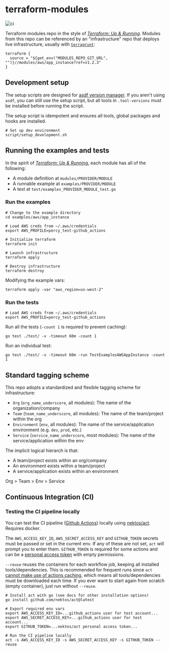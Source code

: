 # terraform-modules

![ci](https://github.com/percygrunwald/terraform_modules/actions/workflows/ci.yml/badge.svg)

Terraform modules repo in the style of [*Terraform: Up &amp; Running*](https://learning.oreilly.com/library/view/terraform-up/9781492046899/). Modules from this repo can be referenced by an "infrastructure" repo that deploys live infrastructure, usually with [`terragrunt`](https://terragrunt.gruntwork.io/):

```
terraform {
  source = "${get_env("MODULES_REPO_GIT_URL", "")}//modules/aws/app_instance?ref=v1.2.3"
}
```

## Development setup

The setup scripts are designed for [asdf version manager](http://asdf-vm.com/). If you aren't using `asdf`, you can still use the setup script, but all tools in `.tool-versions` must be installed before running the script.

The setup script is idempotent and ensures all tools, global packages and hooks are installed.

```
# Set up dev environment
script/setup_development.sh
```

## Running the examples and tests

In the spirit of [*Terraform: Up &amp; Running*](https://learning.oreilly.com/library/view/terraform-up/9781492046899/), each module has all of the following:

- A module definition at `modules/PROVIDER/MODULE`
- A runnable example at `examples/PROVIDER/MODULE`
- A test at `test/examples_PROVIDER_MODULE_test.go`

### Run the examples

```
# Change to the example directory
cd examples/aws/app_instance

# Load AWS creds from ~/.aws/credentials
export AWS_PROFILE=percy_test-github_actions

# Initialize terraform
terraform init

# Launch infrastructure
terraform apply

# Destroy infrastructure
terraform destroy
```

Modifying the example vars:

```
terraform apply -var "aws_region=us-west-2"
```

### Run the tests

```
# Load AWS creds from ~/.aws/credentials
export AWS_PROFILE=percy_test-github_actions
```

Run all the tests (`-count 1` is required to prevent caching):

```
go test ./test/ -v -timeout 60m -count 1
```

Run an individual test:

```
go test ./test/ -v -timeout 60m -run TestExamplesAWSAppInstance -count 1
```

## Standard tagging scheme

This repo adopts a standardized and flexible tagging scheme for infrastructure:

- `Org` (`org_name_underscore`, all modules): The name of the organization/company
- `Team` (`team_name_underscore`, all modules): The name of the team/project within the org
- `Environment` (`env`, all modules): The name of the service/application environment (e.g. `dev`, `prod`, etc.)
- `Service` (`service_name_underscore`, most modules): The name of the service/application within the env

The implicit logical hierarch is that:

- A team/project exists within an org/company
- An environment exists within a team/project
- A service/application exists within an environment

Org > Team > Env > Service
## Continuous Integration (CI)

### Testing the CI pipeline locally

You can test the CI pipeline ([Github Actions](https://docs.github.com/en/actions)) locally using [nektos/act](https://github.com/nektos/act). Requires docker.

The `AWS_ACCESS_KEY_ID`, `AWS_SECRET_ACCESS_KEY` and `GITHUB_TOKEN` secrets must be passed or set in the current env. If any of these are not set, `act` will prompt you to enter them. `GITHUB_TOKEN` is required for some actions and can be a [personal access token](https://docs.github.com/en/authentication/keeping-your-account-and-data-secure/creating-a-personal-access-token) with empty permissions.

`--reuse` reuses the containers for each workflow job, keeping all installed tools/dependencies. This is recommended for frequent runs since `act` [cannot make use of actions caching](https://github.com/nektos/act/issues/285#issuecomment-987550101), which means all tools/dependencies must be downloaded each time. If you ever want to start again from scratch (empty container), just run without `--reuse`.

```
# Install act with go (see docs for other installation options)
go install github.com/nektos/act@latest

# Export required env vars
export AWS_ACCESS_KEY_ID=...github_actions user for test account...
export AWS_SECRET_ACCESS_KEY=...github_actions user for test account...
export GITHUB_TOKEN=...nektos/act personal access token...

# Run the CI pipeline locally
act -s AWS_ACCESS_KEY_ID -s AWS_SECRET_ACCESS_KEY -s GITHUB_TOKEN --reuse
```

